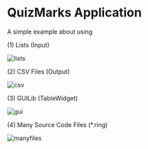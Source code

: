 QuizMarks Application
=====================

A simple example about using

(1) Lists (Input)

![lists](https://raw.githubusercontent.com/ring-lang/ring/master/samples/General/QuizMarks/img/usinglists.png)

(2) CSV Files (Output)

![csv](https://raw.githubusercontent.com/ring-lang/ring/master/samples/General/QuizMarks/img/usingcsv.png)

(3) GUILib (TableWidget)

![gui](https://raw.githubusercontent.com/ring-lang/ring/master/samples/General/QuizMarks/img/usinggui.png)

(4) Many Source Code Files (*.ring)

![manyfiles](https://raw.githubusercontent.com/ring-lang/ring/master/samples/General/QuizMarks/img/manyfiles.png)